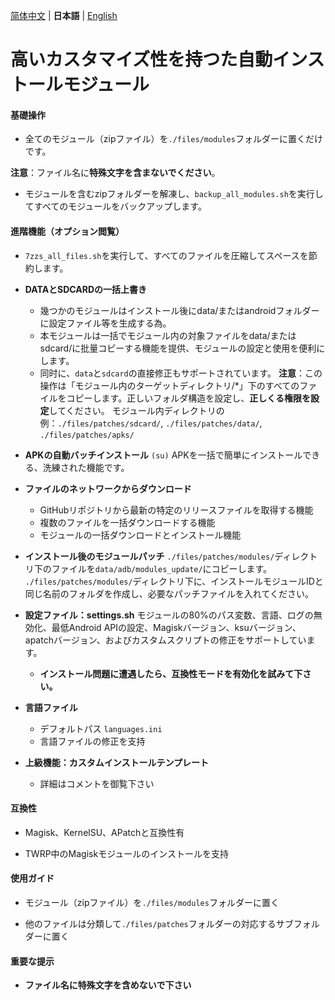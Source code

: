 
[简体中文](README.md) | **日本語** | [English](README_EN.md)

# 高いカスタマイズ性を持つた自動インストールモジュール

#### 基礎操作

- 全てのモジュール（zipファイル）を`./files/modules`フォルダーに置くだけです。

**注意**：ファイル名に**特殊文字を含まないでください**。

- モジュールを含むzipフォルダーを解凍し、`backup_all_modules.sh`を実行してすべてのモジュールをバックアップします。

#### 進階機能（オプション閲覧）

- `7zzs_all_files.sh`を実行して、すべてのファイルを圧縮してスペースを節約します。

- **DATAとSDCARDの一括上書き**
  - 幾つかのモジュールはインストール後にdata/またはandroidフォルダーに設定ファイル等を生成する為。
  - 本モジュールは一括でモジュール内の対象ファイルをdata/またはsdcard/に批量コピーする機能を提供、モジュールの設定と使用を便利にします。
  - 同时に、`data`と`sdcard`の直接修正もサポートされています。
  **注意**：この操作は「モジュール内のターゲットディレクトリ/*」下のすべてのファイルをコピーします。正しいフォルダ構造を設定し、**正しくる権限を設定**してください。
  モジュール内ディレクトリの例：`./files/patches/sdcard/`, `./files/patches/data/`, `./files/patches/apks/`

- **APKの自動バッチインストール** `(su)`
  APKを一括で簡単にインストールできる、洗練された機能です。

- **ファイルのネットワークからダウンロード**
  - GitHubリポジトリから最新の特定のリリースファイルを取得する機能
  - 複数のファイルを一括ダウンロードする機能
  - モジュールの一括ダウンロードとインストール機能

- **インストール後のモジュールパッチ**
  `./files/patches/modules/`ディレクトリ下のファイルを`data/adb/modules_update/`にコピーします。
  `./files/patches/modules/`ディレクトリ下に、インストールモジュールIDと同じ名前のフォルダを作成し、必要なパッチファイルを入れてください。

- **設定ファイル：settings.sh**
  モジュールの80%のパス変数、言語、ログの無効化、最低Android APIの設定、Magiskバージョン、ksuバージョン、apatchバージョン、およびカスタムスクリプトの修正をサポートしています。
  - **インストール問題に遭遇したら、**互換性モード**を有効化を試みて下さい。**

- **言語ファイル**
  - デフォルトパス `languages.ini`
  - 言語ファイルの修正を支持

- **上級機能：カスタムインストールテンプレート**
  - 詳細はコメントを御覧下さい

#### 互換性

- Magisk、KernelSU、APatchと互換性有

- TWRP中のMagiskモジュールのインストールを支持

#### 使用ガイド

- モジュール（zipファイル）を`./files/modules`フォルダーに置く

- 他のファイルは分類して`./files/patches`フォルダーの対応するサブフォルダーに置く

#### 重要な提示

- **ファイル名に特殊文字を含めないで下さい**